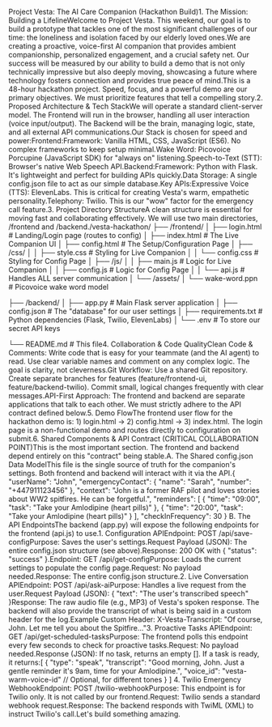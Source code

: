 Project Vesta: The AI Care Companion (Hackathon Build)1. The Mission: Building a LifelineWelcome to Project Vesta. This weekend, our goal is to build a prototype that tackles one of the most significant challenges of our time: the loneliness and isolation faced by our elderly loved ones.We are creating a proactive, voice-first AI companion that provides ambient companionship, personalized engagement, and a crucial safety net. Our success will be measured by our ability to build a demo that is not only technically impressive but also deeply moving, showcasing a future where technology fosters connection and provides true peace of mind.This is a 48-hour hackathon project. Speed, focus, and a powerful demo are our primary objectives. We must prioritize features that tell a compelling story.2. Proposed Architecture & Tech StackWe will operate a standard client-server model. The Frontend will run in the browser, handling all user interaction (voice input/output). The Backend will be the brain, managing logic, state, and all external API communications.Our Stack is chosen for speed and power:Frontend:Framework: Vanilla HTML, CSS, JavaScript (ES6). No complex frameworks to keep setup minimal.Wake Word: Picovoice Porcupine (JavaScript SDK) for "always on" listening.Speech-to-Text (STT): Browser's native Web Speech API.Backend:Framework: Python with Flask. It's lightweight and perfect for building APIs quickly.Data Storage: A single config.json file to act as our simple database.Key APIs:Expressive Voice (TTS): ElevenLabs. This is critical for creating Vesta's warm, empathetic personality.Telephony: Twilio. This is our "wow" factor for the emergency call feature.3. Project Directory StructureA clean structure is essential for moving fast and collaborating effectively. We will use two main directories, /frontend and /backend./vesta-hackathon/
├── /frontend/
│   ├── login.html              # Landing/Login page (routes to config)
│   ├── index.html              # The Live Companion UI
│   ├── config.html             # The Setup/Configuration Page
│   ├── /css/
│   │   ├── style.css           # Styling for Live Companion
│   │   └── config.css          # Styling for Config Page
│   ├── /js/
│   │   ├── main.js             # Logic for Live Companion
│   │   ├── config.js           # Logic for Config Page
│   │   └── api.js              # Handles ALL server communication
│   └── /assets/
│       └── wake-word.ppn       # Picovoice wake word model

├── /backend/
│   ├── app.py                  # Main Flask server application
│   ├── config.json             # The "database" for our user settings
│   ├── requirements.txt        # Python dependencies (Flask, Twilio, ElevenLabs)
│   └── .env                    # To store our secret API keys

└── README.md                   # This file4. Collaboration & Code QualityClean Code & Comments: Write code that is easy for your teammate (and the AI agent) to read. Use clear variable names and comment on any complex logic. The goal is clarity, not cleverness.Git Workflow: Use a shared Git repository. Create separate branches for features (feature/frontend-ui, feature/backend-twilio). Commit small, logical changes frequently with clear messages.API-First Approach: The frontend and backend are separate applications that talk to each other. We must strictly adhere to the API contract defined below.5. Demo FlowThe frontend user flow for the hackathon demo is: 1) login.html → 2) config.html → 3) index.html. The login page is a non-functional demo and routes directly to configuration on submit.6. Shared Components & API Contract (CRITICAL COLLABORATION POINT)This is the most important section. The frontend and backend depend entirely on this "contract" being stable.A. The Shared config.json Data ModelThis file is the single source of truth for the companion's settings. Both frontend and backend will interact with it via the API.{
  "userName": "John",
  "emergencyContact": {
    "name": "Sarah",
    "number": "+447911123456"
  },
  "context": "John is a former RAF pilot and loves stories about WW2 spitfires. He can be forgetful.",
  "reminders": [
    {
      "time": "09:00",
      "task": "Take your Amlodipine (heart pills)"
    },
    {
      "time": "20:00",
      "task": "Take your Amlodipine (heart pills)"
    }
  ],
  "checkInFrequency": 30
}
B. The API EndpointsThe backend (app.py) will expose the following endpoints for the frontend (api.js) to use.1. Configuration APIEndpoint: POST /api/save-configPurpose: Saves the user's settings.Request Payload (JSON): The entire config.json structure (see above).Response: 200 OK with { "status": "success" }.Endpoint: GET /api/get-configPurpose: Loads the current settings to populate the config page.Request: No payload needed.Response: The entire config.json structure.2. Live Conversation APIEndpoint: POST /api/ask-aiPurpose: Handles a live request from the user.Request Payload (JSON): { "text": "The user's transcribed speech" }Response: The raw audio file (e.g., MP3) of Vesta's spoken response. The backend will also provide the transcript of what is being said in a custom header for the log.Example Custom Header: X-Vesta-Transcript: "Of course, John. Let me tell you about the Spitfire..."3. Proactive Tasks APIEndpoint: GET /api/get-scheduled-tasksPurpose: The frontend polls this endpoint every few seconds to check for proactive tasks.Request: No payload needed.Response (JSON): If no task, returns an empty []. If a task is ready, it returns:[
  {
    "type": "speak",
    "transcript": "Good morning, John. Just a gentle reminder it's 9am, time for your Amlodipine.",
    "voice_id": "vesta-warm-voice-id" // Optional, for different tones
  }
]
4. Twilio Emergency WebhookEndpoint: POST /twilio-webhookPurpose: This endpoint is for Twilio only. It is not called by our frontend.Request: Twilio sends a standard webhook request.Response: The backend responds with TwiML (XML) to instruct Twilio's call.Let's build something amazing.